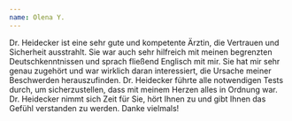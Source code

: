 ```yaml
---
name: Olena Y.
---
```


Dr. Heidecker ist eine sehr gute und kompetente Ärztin, die Vertrauen und Sicherheit ausstrahlt. Sie war auch sehr hilfreich mit meinen begrenzten Deutschkenntnissen und sprach fließend Englisch mit mir. Sie hat mir sehr genau zugehört und war wirklich daran interessiert, die Ursache meiner Beschwerden herauszufinden. Dr. Heidecker führte alle notwendigen Tests durch, um sicherzustellen, dass mit meinem Herzen alles in Ordnung war.
Dr. Heidecker nimmt sich Zeit für Sie, hört Ihnen zu und gibt Ihnen das Gefühl verstanden zu werden. Danke vielmals!